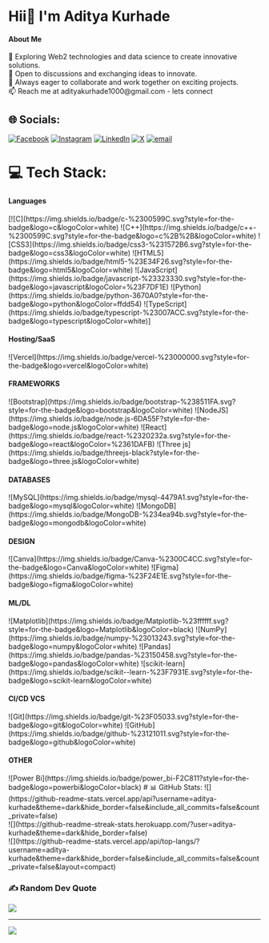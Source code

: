 <h1>Hii👋 I'm Aditya Kurhade</h1>
<h4>About Me</h4>
💫 Exploring Web2 technologies and data science to create innovative solutions.<br>💬 Open to discussions and exchanging ideas to innovate.<br>🤝 Always eager to collaborate and work together on exciting projects.<br>📫 Reach me at adityakurhade1000@gmail.com - lets connect


## 🌐 Socials:
[![Facebook](https://img.shields.io/badge/Facebook-%231877F2.svg?logo=Facebook&logoColor=white)](https://facebook.com/_aditya_kurhade_) [![Instagram](https://img.shields.io/badge/Instagram-%23E4405F.svg?logo=Instagram&logoColor=white)](https://instagram.com/_aditya_kurhade_) [![LinkedIn](https://img.shields.io/badge/LinkedIn-%230077B5.svg?logo=linkedin&logoColor=white)](https://linkedin.com/in/aditya-kurhade) [![X](https://img.shields.io/badge/X-black.svg?logo=X&logoColor=white)](https://x.com/@AdityaKurhade0) [![email](https://img.shields.io/badge/Email-D14836?logo=gmail&logoColor=white)](mailto:adityakurhade1000@gmail.com) 

# 💻 Tech Stack:
<h4>Languages</h4>
[![C](https://img.shields.io/badge/c-%2300599C.svg?style=for-the-badge&logo=c&logoColor=white) ![C++](https://img.shields.io/badge/c++-%2300599C.svg?style=for-the-badge&logo=c%2B%2B&logoColor=white) ![CSS3](https://img.shields.io/badge/css3-%231572B6.svg?style=for-the-badge&logo=css3&logoColor=white) ![HTML5](https://img.shields.io/badge/html5-%23E34F26.svg?style=for-the-badge&logo=html5&logoColor=white) ![JavaScript](https://img.shields.io/badge/javascript-%23323330.svg?style=for-the-badge&logo=javascript&logoColor=%23F7DF1E) ![Python](https://img.shields.io/badge/python-3670A0?style=for-the-badge&logo=python&logoColor=ffdd54) ![TypeScript](https://img.shields.io/badge/typescript-%23007ACC.svg?style=for-the-badge&logo=typescript&logoColor=white)] 
<h4>Hosting/SaaS</h4>
![Vercel](https://img.shields.io/badge/vercel-%23000000.svg?style=for-the-badge&logo=vercel&logoColor=white)
<h4>FRAMEWORKS</h4>
![Bootstrap](https://img.shields.io/badge/bootstrap-%238511FA.svg?style=for-the-badge&logo=bootstrap&logoColor=white) ![NodeJS](https://img.shields.io/badge/node.js-6DA55F?style=for-the-badge&logo=node.js&logoColor=white) ![React](https://img.shields.io/badge/react-%2320232a.svg?style=for-the-badge&logo=react&logoColor=%2361DAFB) ![Three js](https://img.shields.io/badge/threejs-black?style=for-the-badge&logo=three.js&logoColor=white) 
<h4>DATABASES</h4>
![MySQL](https://img.shields.io/badge/mysql-4479A1.svg?style=for-the-badge&logo=mysql&logoColor=white) ![MongoDB](https://img.shields.io/badge/MongoDB-%234ea94b.svg?style=for-the-badge&logo=mongodb&logoColor=white) 
<h4>DESIGN</h4>
![Canva](https://img.shields.io/badge/Canva-%2300C4CC.svg?style=for-the-badge&logo=Canva&logoColor=white) ![Figma](https://img.shields.io/badge/figma-%23F24E1E.svg?style=for-the-badge&logo=figma&logoColor=white) 
<h4>ML/DL</h4>
![Matplotlib](https://img.shields.io/badge/Matplotlib-%23ffffff.svg?style=for-the-badge&logo=Matplotlib&logoColor=black) ![NumPy](https://img.shields.io/badge/numpy-%23013243.svg?style=for-the-badge&logo=numpy&logoColor=white) ![Pandas](https://img.shields.io/badge/pandas-%23150458.svg?style=for-the-badge&logo=pandas&logoColor=white) ![scikit-learn](https://img.shields.io/badge/scikit--learn-%23F7931E.svg?style=for-the-badge&logo=scikit-learn&logoColor=white) 
<h4>CI/CD VCS</h4>
![Git](https://img.shields.io/badge/git-%23F05033.svg?style=for-the-badge&logo=git&logoColor=white) ![GitHub](https://img.shields.io/badge/github-%23121011.svg?style=for-the-badge&logo=github&logoColor=white) 
<h4>OTHER</h4>
![Power Bi](https://img.shields.io/badge/power_bi-F2C811?style=for-the-badge&logo=powerbi&logoColor=black)
# 📊 GitHub Stats:
![](https://github-readme-stats.vercel.app/api?username=aditya-kurhade&theme=dark&hide_border=false&include_all_commits=false&count_private=false)<br/>
![](https://github-readme-streak-stats.herokuapp.com/?user=aditya-kurhade&theme=dark&hide_border=false)<br/>
![](https://github-readme-stats.vercel.app/api/top-langs/?username=aditya-kurhade&theme=dark&hide_border=false&include_all_commits=false&count_private=false&layout=compact)

### ✍️ Random Dev Quote
![](https://quotes-github-readme.vercel.app/api?type=horizontal&theme=merko)

---
[![](https://visitcount.itsvg.in/api?id=aditya-kurhade&icon=0&color=0)](https://visitcount.itsvg.in)

<!-- Proudly created with GPRM ( https://gprm.itsvg.in ) -->
